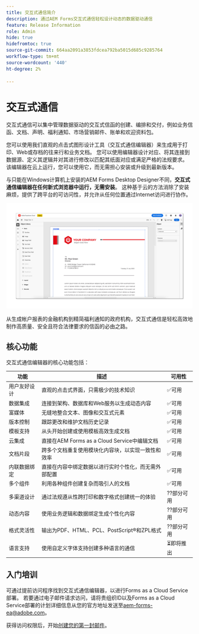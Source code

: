 ```yaml
---
title: 交互式通信简介
description: 通过AEM Forms交互式通信轻松设计动态的数据驱动通信
feature: Release Information
role: Admin
hide: true
hidefromtoc: true
source-git-commit: 664aa2091a3853fdcea792ba5015d685c9285764
workflow-type: tm+mt
source-wordcount: '440'
ht-degree: 2%

---
```



# 交互式通信

交互式通信可以集中管理数据驱动的交互式信函的创建、编排和交付，例如业务信函、文档、声明、福利通知、市场营销邮件、账单和欢迎资料包。

您可以使用我们直观的点击式图形设计工具（交互式通信编辑器）来生成用于打印、Web或存档的往来行和业务文档。 您可以使用编辑器设计对应、将其连接到数据源、定义其逻辑并对其进行修改以匹配其纸面对应或满足严格的法规要求。 该编辑器在云上运行，您可以使用它，而无需担心安装或升级到最新版本。

与只能在Windows计算机上安装的AEM Forms Desktop Designer不同，**交互式通信编辑器在任何新式浏览器中运行，无需安装**。 这种基于云的方法消除了安装麻烦，提供了跨平台的可访问性，并允许从任何位置通过Internet访问进行协作。

![交互式通信编辑器](/help/forms/assets/ic-editor.png)

从生成帐户报表的金融机构到精简福利通知的政府机构，交互式通信是轻松高效地制作高质量、安全且符合法律要求的信函的必由之路。


## 核心功能

交互式通信编辑器的核心功能包括：

| 功能 | 描述 | 可用性 |
|------------|-------------|--------------|
| 用户友好设计 | 直观的点击式界面，只需极少的技术知识 | ✅可用 |
| 数据集成 | 连接到架构、数据库和Web服务以生成动态内容 | ✅可用 |
| 富媒体 | 无缝地整合文本、图像和交互式元素 | ✅可用 |
| 版本控制 | 跟踪更改和维护文档历史记录 | ✅可用 |
| 模板支持 | 从头开始创建或使用模板高效生成文档 | ✅可用 |
| 云集成 | 直接在AEM Forms as a Cloud Service中编辑文档 | ✅可用 |
| 文档片段 | 跨多个文档重复使用模块化内容块，以实现一致性和效率 | ✅可用 |
| 内联数据绑定 | 直接在内容中绑定数据以进行实时个性化，而无需外部配置 | ✅可用 |
| 多个组件 | 利用各种组件创建复杂而吸引人的文档 | ✅可用 |
| 多渠道设计 | 通过法规遵从性跨打印和数字格式创建统一的体验 | ??部分可用 |
| 动态内容 | 使用业务逻辑和数据绑定生成个性化内容 | ??部分可用 |
| 格式灵活性 | 输出为PDF、HTML、PCL、PostScript®️和ZPL格式 | ??部分可用 |
| 语言支持 | 使用自定义字体支持创建多种语言的通信 | ⏳即将推出 |

## 入门培训

可通过提前访问程序找到交互式通信编辑器，以进行Forms as a Cloud Service部署。 若要通过电子邮件请求访问，请将贵组织ID以及Forms as a Cloud Service部署的计划详细信息从您的官方地址发送至[aem-forms-ea@adobe.com](mailto:aem-forms-ea@adobe.com)。

获得访问权限后，开始[创建您的第一封邮件](https://video.tv.adobe.com/v/3444094/)。

<!-- 

## Next

* Create your first correspondence
* Frequently asked issues


* Familiarize yourself with terminology and concepts
* Walkthrough of interactive communications editor
* Create a fragment
* Preview and test a correspondence

-->